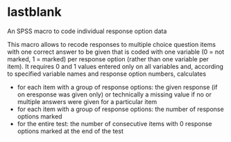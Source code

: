 # lastblank
An SPSS macro to code individual response option data

This macro allows to recode responses to multiple choice question items with one correct answer to be given that is coded with one variable (0 = not marked, 1 = marked) per response option (rather than one variable per item). It requires 0 and 1 values entered only on all variables and, according to specified variable names and response option numbers, calculates 
* for each item with a group of response options: the given response (if on eresponse was given only) or technically a missing value if no or multiple answers were given for a particular item
* for each item with a group of response options: the number of response options marked
* for the entire test: the number of consecutive items with 0 response options marked at the end of the test



